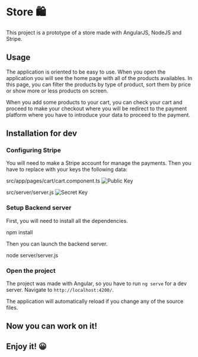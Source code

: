 # Store 🛍️

This project is a prototype of a store made with AngularJS, NodeJS and Stripe. 

## Usage

The application is oriented to be easy to use. When you open the application you will see the home page with all of the products availables. In this page, you can filter the products by type of product, sort them by price or show more or less products on screen. 

When you add some products to your cart, you can check your cart and proceed to make your checkout where you will be redirect to the payment platform where you have to introduce your data to proceed to the payment.

## Installation for dev

### Configuring Stripe

You will need to make a Stripe account for manage the payments. Then you have to replace with your keys the following data:

src/app/pages/cart/cart.component.ts
![Public Key](src/images/PublicKey.png)

src/server/server.js
![Secret Key](src/images/SecretKey.png)

### Setup Backend server

First, you will need to install all the dependencies.

npm install

Then you can launch the backend server.

node server/server.js

### Open the project

The project was made with Angular, so you have to run `ng serve` for a dev server. Navigate to `http://localhost:4200/`. 

The application will automatically reload if you change any of the source files.

## Now you can work on it!
## Enjoy it! 😀

